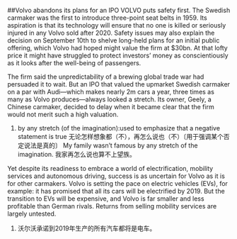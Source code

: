 ##Volvo abandons its plans for an IPO
VOLVO puts safety first. The Swedish carmaker was the first to introduce three-point seat belts in 1959. Its aspiration is that its technology will ensure that no one is killed or seriously injured in any Volvo sold after 2020. Safety issues may also explain the decision on September 10th to shelve long-held plans for an initial public offering, which Volvo had hoped might value the firm at $30bn. At that lofty price it might have struggled to protect investors’ money as conscientiously as it looks after the well-being of passengers.

The firm said the unpredictability of a brewing global trade war had persuaded it to wait. But an IPO that valued the upmarket Swedish carmaker on a par with Audi—which makes nearly 2m cars a year, three times as many as Volvo produces—always looked a stretch. Its owner, Geely, a Chinese carmaker, decided to delay when it became clear that the firm would not merit such a high valuation.
1. by any stretch (of the imagination):used to emphasize that a negative statement is true
无论怎样想象都（不），再怎么说也（不）〔用于强调某个否定说法是真的〕
My family wasn’t famous by any stretch of the imagination.
我家再怎么说也算不上望族。

Yet despite its readiness to embrace a world of electrification, mobility services and autonomous driving, success is as uncertain for Volvo as it is for other carmakers. Volvo is setting the pace on electric vehicles (EVs), for example: it has promised that all its cars will be electrified by 2019. But the transition to EVs will be expensive, and Volvo is far smaller and less profitable than German rivals. Returns from selling mobility services are largely untested.
1. 沃尔沃承诺到2019年生产的所有汽车都将是电车。